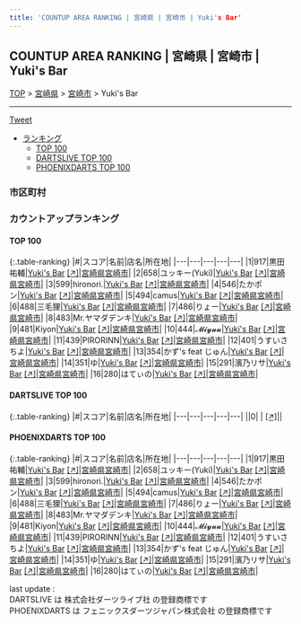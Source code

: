 ```yaml
---
title: 'COUNTUP AREA RANKING | 宮崎県 | 宮崎市 | Yuki's Bar'
---
```

## COUNTUP AREA RANKING | 宮崎県 | 宮崎市 | Yuki's Bar

[TOP](/darts/rank/) > [宮崎県](/darts/rank/宮崎県/) > [宮崎市](/darts/rank/宮崎県/宮崎市/) > Yuki's Bar

___

<a href="https://twitter.com/share?ref_src=twsrc%5Etfw" data-text="COUNTUP AREA RANKING | 宮崎県宮崎市Yuki's Bar" class="twitter-share-button" data-hashtags="DARTSLIVE,PHOENIXDARTS,darts,ダーツ" data-show-count="false">Tweet</a>

* [ランキング](#カウントアップランキング)
    * [TOP 100](#top-100)
    * [DARTSLIVE TOP 100](#dartslive-top-100)
    * [PHOENIXDARTS TOP 100](#phoenixdarts-top-100)

### 市区町村

<ul>

</ul>

### カウントアップランキング

#### TOP 100



{:.table-ranking}
|#|スコア|名前|店名|所在地|
|---|---|---|---|---|
|1|917|<span class="rank-name-pd"><span class="pro-icon-pd"></span>黒田 祐輔</span>|<a href="/darts/rank/shops/95288.html">Yuki's Bar</a> <a href="https://vs.phoenixdarts.com/jp/shop/shopDetailInfo/s_95288?s_seq=95288">[↗]</a>|<a href="/darts/rank/宮崎県/宮崎市">宮崎県宮崎市</a>|
|2|658|<span class="rank-name-pd">ユッキー(Yuki)</span>|<a href="/darts/rank/shops/95288.html">Yuki's Bar</a> <a href="https://vs.phoenixdarts.com/jp/shop/shopDetailInfo/s_95288?s_seq=95288">[↗]</a>|<a href="/darts/rank/宮崎県/宮崎市">宮崎県宮崎市</a>|
|3|599|<span class="rank-name-pd">hironori.</span>|<a href="/darts/rank/shops/95288.html">Yuki's Bar</a> <a href="https://vs.phoenixdarts.com/jp/shop/shopDetailInfo/s_95288?s_seq=95288">[↗]</a>|<a href="/darts/rank/宮崎県/宮崎市">宮崎県宮崎市</a>|
|4|546|<span class="rank-name-pd">たかポン</span>|<a href="/darts/rank/shops/95288.html">Yuki's Bar</a> <a href="https://vs.phoenixdarts.com/jp/shop/shopDetailInfo/s_95288?s_seq=95288">[↗]</a>|<a href="/darts/rank/宮崎県/宮崎市">宮崎県宮崎市</a>|
|5|494|<span class="rank-name-pd">camus</span>|<a href="/darts/rank/shops/95288.html">Yuki's Bar</a> <a href="https://vs.phoenixdarts.com/jp/shop/shopDetailInfo/s_95288?s_seq=95288">[↗]</a>|<a href="/darts/rank/宮崎県/宮崎市">宮崎県宮崎市</a>|
|6|488|<span class="rank-name-pd">三毛狸</span>|<a href="/darts/rank/shops/95288.html">Yuki's Bar</a> <a href="https://vs.phoenixdarts.com/jp/shop/shopDetailInfo/s_95288?s_seq=95288">[↗]</a>|<a href="/darts/rank/宮崎県/宮崎市">宮崎県宮崎市</a>|
|7|486|<span class="rank-name-pd">りょー</span>|<a href="/darts/rank/shops/95288.html">Yuki's Bar</a> <a href="https://vs.phoenixdarts.com/jp/shop/shopDetailInfo/s_95288?s_seq=95288">[↗]</a>|<a href="/darts/rank/宮崎県/宮崎市">宮崎県宮崎市</a>|
|8|483|<span class="rank-name-pd">Mr.ヤマダデンキ</span>|<a href="/darts/rank/shops/95288.html">Yuki's Bar</a> <a href="https://vs.phoenixdarts.com/jp/shop/shopDetailInfo/s_95288?s_seq=95288">[↗]</a>|<a href="/darts/rank/宮崎県/宮崎市">宮崎県宮崎市</a>|
|9|481|<span class="rank-name-pd">Kiyon</span>|<a href="/darts/rank/shops/95288.html">Yuki's Bar</a> <a href="https://vs.phoenixdarts.com/jp/shop/shopDetailInfo/s_95288?s_seq=95288">[↗]</a>|<a href="/darts/rank/宮崎県/宮崎市">宮崎県宮崎市</a>|
|10|444|<span class="rank-name-pd">𝓜𝓲𝔂𝓾𝓾</span>|<a href="/darts/rank/shops/95288.html">Yuki's Bar</a> <a href="https://vs.phoenixdarts.com/jp/shop/shopDetailInfo/s_95288?s_seq=95288">[↗]</a>|<a href="/darts/rank/宮崎県/宮崎市">宮崎県宮崎市</a>|
|11|439|<span class="rank-name-pd">PIRORINN</span>|<a href="/darts/rank/shops/95288.html">Yuki's Bar</a> <a href="https://vs.phoenixdarts.com/jp/shop/shopDetailInfo/s_95288?s_seq=95288">[↗]</a>|<a href="/darts/rank/宮崎県/宮崎市">宮崎県宮崎市</a>|
|12|401|<span class="rank-name-pd">うすいさちよ</span>|<a href="/darts/rank/shops/95288.html">Yuki's Bar</a> <a href="https://vs.phoenixdarts.com/jp/shop/shopDetailInfo/s_95288?s_seq=95288">[↗]</a>|<a href="/darts/rank/宮崎県/宮崎市">宮崎県宮崎市</a>|
|13|354|<span class="rank-name-pd">かず&#x27;s feat じゅん</span>|<a href="/darts/rank/shops/95288.html">Yuki's Bar</a> <a href="https://vs.phoenixdarts.com/jp/shop/shopDetailInfo/s_95288?s_seq=95288">[↗]</a>|<a href="/darts/rank/宮崎県/宮崎市">宮崎県宮崎市</a>|
|14|351|<span class="rank-name-pd">ゆ</span>|<a href="/darts/rank/shops/95288.html">Yuki's Bar</a> <a href="https://vs.phoenixdarts.com/jp/shop/shopDetailInfo/s_95288?s_seq=95288">[↗]</a>|<a href="/darts/rank/宮崎県/宮崎市">宮崎県宮崎市</a>|
|15|291|<span class="rank-name-pd">濱乃リサ</span>|<a href="/darts/rank/shops/95288.html">Yuki's Bar</a> <a href="https://vs.phoenixdarts.com/jp/shop/shopDetailInfo/s_95288?s_seq=95288">[↗]</a>|<a href="/darts/rank/宮崎県/宮崎市">宮崎県宮崎市</a>|
|16|280|<span class="rank-name-pd">はてぃの</span>|<a href="/darts/rank/shops/95288.html">Yuki's Bar</a> <a href="https://vs.phoenixdarts.com/jp/shop/shopDetailInfo/s_95288?s_seq=95288">[↗]</a>|<a href="/darts/rank/宮崎県/宮崎市">宮崎県宮崎市</a>|


#### DARTSLIVE TOP 100



{:.table-ranking}
|#|スコア|名前|店名|所在地|
|---|---|---|---|---|
||0|<span class="rank-name-dl"> </span>|<a href="/darts/rank/shops/.html"></a> <a href="">[↗]</a>|<a href="/darts/rank//"></a>|


#### PHOENIXDARTS TOP 100



{:.table-ranking}
|#|スコア|名前|店名|所在地|
|---|---|---|---|---|
|1|917|<span class="rank-name-pd"><span class="pro-icon-pd"></span>黒田 祐輔</span>|<a href="/darts/rank/shops/95288.html">Yuki's Bar</a> <a href="https://vs.phoenixdarts.com/jp/shop/shopDetailInfo/s_95288?s_seq=95288">[↗]</a>|<a href="/darts/rank/宮崎県/宮崎市">宮崎県宮崎市</a>|
|2|658|<span class="rank-name-pd">ユッキー(Yuki)</span>|<a href="/darts/rank/shops/95288.html">Yuki's Bar</a> <a href="https://vs.phoenixdarts.com/jp/shop/shopDetailInfo/s_95288?s_seq=95288">[↗]</a>|<a href="/darts/rank/宮崎県/宮崎市">宮崎県宮崎市</a>|
|3|599|<span class="rank-name-pd">hironori.</span>|<a href="/darts/rank/shops/95288.html">Yuki's Bar</a> <a href="https://vs.phoenixdarts.com/jp/shop/shopDetailInfo/s_95288?s_seq=95288">[↗]</a>|<a href="/darts/rank/宮崎県/宮崎市">宮崎県宮崎市</a>|
|4|546|<span class="rank-name-pd">たかポン</span>|<a href="/darts/rank/shops/95288.html">Yuki's Bar</a> <a href="https://vs.phoenixdarts.com/jp/shop/shopDetailInfo/s_95288?s_seq=95288">[↗]</a>|<a href="/darts/rank/宮崎県/宮崎市">宮崎県宮崎市</a>|
|5|494|<span class="rank-name-pd">camus</span>|<a href="/darts/rank/shops/95288.html">Yuki's Bar</a> <a href="https://vs.phoenixdarts.com/jp/shop/shopDetailInfo/s_95288?s_seq=95288">[↗]</a>|<a href="/darts/rank/宮崎県/宮崎市">宮崎県宮崎市</a>|
|6|488|<span class="rank-name-pd">三毛狸</span>|<a href="/darts/rank/shops/95288.html">Yuki's Bar</a> <a href="https://vs.phoenixdarts.com/jp/shop/shopDetailInfo/s_95288?s_seq=95288">[↗]</a>|<a href="/darts/rank/宮崎県/宮崎市">宮崎県宮崎市</a>|
|7|486|<span class="rank-name-pd">りょー</span>|<a href="/darts/rank/shops/95288.html">Yuki's Bar</a> <a href="https://vs.phoenixdarts.com/jp/shop/shopDetailInfo/s_95288?s_seq=95288">[↗]</a>|<a href="/darts/rank/宮崎県/宮崎市">宮崎県宮崎市</a>|
|8|483|<span class="rank-name-pd">Mr.ヤマダデンキ</span>|<a href="/darts/rank/shops/95288.html">Yuki's Bar</a> <a href="https://vs.phoenixdarts.com/jp/shop/shopDetailInfo/s_95288?s_seq=95288">[↗]</a>|<a href="/darts/rank/宮崎県/宮崎市">宮崎県宮崎市</a>|
|9|481|<span class="rank-name-pd">Kiyon</span>|<a href="/darts/rank/shops/95288.html">Yuki's Bar</a> <a href="https://vs.phoenixdarts.com/jp/shop/shopDetailInfo/s_95288?s_seq=95288">[↗]</a>|<a href="/darts/rank/宮崎県/宮崎市">宮崎県宮崎市</a>|
|10|444|<span class="rank-name-pd">𝓜𝓲𝔂𝓾𝓾</span>|<a href="/darts/rank/shops/95288.html">Yuki's Bar</a> <a href="https://vs.phoenixdarts.com/jp/shop/shopDetailInfo/s_95288?s_seq=95288">[↗]</a>|<a href="/darts/rank/宮崎県/宮崎市">宮崎県宮崎市</a>|
|11|439|<span class="rank-name-pd">PIRORINN</span>|<a href="/darts/rank/shops/95288.html">Yuki's Bar</a> <a href="https://vs.phoenixdarts.com/jp/shop/shopDetailInfo/s_95288?s_seq=95288">[↗]</a>|<a href="/darts/rank/宮崎県/宮崎市">宮崎県宮崎市</a>|
|12|401|<span class="rank-name-pd">うすいさちよ</span>|<a href="/darts/rank/shops/95288.html">Yuki's Bar</a> <a href="https://vs.phoenixdarts.com/jp/shop/shopDetailInfo/s_95288?s_seq=95288">[↗]</a>|<a href="/darts/rank/宮崎県/宮崎市">宮崎県宮崎市</a>|
|13|354|<span class="rank-name-pd">かず&#x27;s feat じゅん</span>|<a href="/darts/rank/shops/95288.html">Yuki's Bar</a> <a href="https://vs.phoenixdarts.com/jp/shop/shopDetailInfo/s_95288?s_seq=95288">[↗]</a>|<a href="/darts/rank/宮崎県/宮崎市">宮崎県宮崎市</a>|
|14|351|<span class="rank-name-pd">ゆ</span>|<a href="/darts/rank/shops/95288.html">Yuki's Bar</a> <a href="https://vs.phoenixdarts.com/jp/shop/shopDetailInfo/s_95288?s_seq=95288">[↗]</a>|<a href="/darts/rank/宮崎県/宮崎市">宮崎県宮崎市</a>|
|15|291|<span class="rank-name-pd">濱乃リサ</span>|<a href="/darts/rank/shops/95288.html">Yuki's Bar</a> <a href="https://vs.phoenixdarts.com/jp/shop/shopDetailInfo/s_95288?s_seq=95288">[↗]</a>|<a href="/darts/rank/宮崎県/宮崎市">宮崎県宮崎市</a>|
|16|280|<span class="rank-name-pd">はてぃの</span>|<a href="/darts/rank/shops/95288.html">Yuki's Bar</a> <a href="https://vs.phoenixdarts.com/jp/shop/shopDetailInfo/s_95288?s_seq=95288">[↗]</a>|<a href="/darts/rank/宮崎県/宮崎市">宮崎県宮崎市</a>|


<div class="footer border-top border-gray-light mt-5 pt-3 text-right text-gray">
    last update : <span style="font-weight: italic" id="foot_last_modified"></span><br />
    DARTSLIVE は 株式会社ダーツライブ社 の登録商標です<br />
    PHOENIXDARTS は フェニックスダーツジャパン株式会社 の登録商標です<br />
</div>

<script src="https://cdnjs.cloudflare.com/ajax/libs/jquery.tablesorter/2.31.3/js/jquery.tablesorter.min.js" integrity="sha512-qzgd5cYSZcosqpzpn7zF2ZId8f/8CHmFKZ8j7mU4OUXTNRd5g+ZHBPsgKEwoqxCtdQvExE5LprwwPAgoicguNg==" crossorigin="anonymous" referrerpolicy="no-referrer"></script>
<link rel="stylesheet" href="https://cdnjs.cloudflare.com/ajax/libs/jquery.tablesorter/2.31.3/css/theme.default.min.css" integrity="sha512-wghhOJkjQX0Lh3NSWvNKeZ0ZpNn+SPVXX1Qyc9OCaogADktxrBiBdKGDoqVUOyhStvMBmJQ8ZdMHiR3wuEq8+w==" crossorigin="anonymous" referrerpolicy="no-referrer" />
<script>
$(function() {
    $(".table-ranking").tablesorter({sortList:[[0, 0]]});
    $("#foot_last_modified").text(formatDate(new Date(document.lastModified), 'yyyy-MM-dd HH:mm:ss'));
});
</script>

<script async src="https://platform.twitter.com/widgets.js" charset="utf-8"></script>